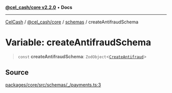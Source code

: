 [**@cel_cash/core v2.2.0**](../../README.md) • **Docs**

***

[CelCash](../../../../packages.md) / [@cel\_cash/core](../../README.md) / [schemas](../README.md) / createAntifraudSchema

# Variable: createAntifraudSchema

> `const` **createAntifraudSchema**: `ZodObject`\<[`CreateAntifraud`](../../index/type-aliases/CreateAntifraud.md)\>

## Source

[packages/core/src/schemas/\_/payments.ts:3](https://github.com/Pyxlab/celcash/blob/b57c7034bd65dcd5b083f272f9cfe6cc4ff73f7b/packages/core/src/schemas/_/payments.ts#L3)
